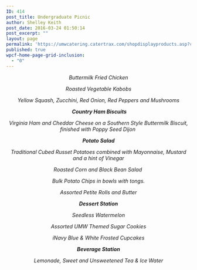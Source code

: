 ```yaml
---
ID: 414
post_title: Undergraduate Picnic
author: Shelley Keith
post_date: 2016-03-24 01:50:14
post_excerpt: ""
layout: page
permalink: 'https://umwcatering.catertrax.com/shopdisplayproducts.asp?categoryID=101&#038;cat=Order+Tickets+here+for%3A+%3Cbr%3EUndergraduate+Commencement%3Cbr%3ELuncheon+Picnic&#038;intOrderID=&#038;intCustomerID='
published: true
wpcf-home-page-grid-inclusion:
  - "0"
---
```

<p style="text-align: center"><em>Buttermilk Fried Chicken</em></p>
<p style="text-align: center"><em>Roasted Vegetable Kabobs
</em></p>
<p style="text-align: center"><em>Yellow Squash, Zucchini, Red Onion, Red Peppers and Mushrooms</em></p>
<p style="text-align: center"> <strong><em>Country Ham Biscuits</em></strong></p>
<p style="text-align: center"><em>Virginia Ham and Cheddar Cheese on a Southern Style Buttermilk Biscuit, finished with Poppy Seed Dijon </em></p>
<p style="text-align: center"><strong><em>Potato Salad</em></strong></p>
<p style="text-align: center"><em>Traditional Cubed Russet Potatoes combined with Mayonnaise, Mustard and a hint of Vinegar</em></p>
<p style="text-align: center"><em>Roasted Corn and Black Bean Salad  </em></p>
<p style="text-align: center"><em>Bulk Potato Chips in bowls with tongs.</em></p>
<p style="text-align: center"><em>Assorted Petite Rolls and Butter</em></p>
<p style="text-align: center"><strong><em>Dessert Station
</em></strong></p>
<p style="text-align: center"><em>Seedless Watermelon</em></p>
<p style="text-align: center"><em>Assorted UMW Themed Sugar Cookies</em></p>
<p style="text-align: center"><em>iNavy Blue &amp; White Frosted Cupcakes</em></p>
<p style="text-align: center"><strong><em>Beverage Station</em></strong></p>
<p style="text-align: center"><em>Lemonade, Sweet and Unsweetened Tea &amp; Ice Water</em></p>